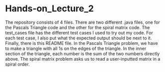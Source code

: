 # Hands-on_Lecture_2
The repository consists of 4 files. There are two different .java files, one for the Pascals Triangle code and the other for the spiral matrix code. The test_cases file has the different test cases I used to try out my code. For each test case, I also put what the expected output should be next to it. Finally, there is this README file. 
In the Pascals Triangle problem, we have to make a triangle with all 1s on the edges of the triangle. In the inner section of the triangle, each number is the sum of the two numbers directly above. 
The spiral matrix problem asks us to read a user-inputted matrix in a spiral order. 
